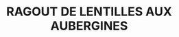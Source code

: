 ---
title: "RAGOUT DE LENTILLES AUX AUBERGINES "
draft: false
layout: recettes
type: plat
categories:
  - Plat chaud
cuisson: Oui
temperature: Chaud
plate: 2
quantite_desc: ""
check: Oui
checkAlwaysOk: false
ingredients:
  epices:
    - title: Origan
      quantite: 2
      unit: c. à café
    - title: Piment en poudre
      quantite: 1
      unit: c. à café
    - title: Thym
      quantite: ""
      unit: c. à soupe
  autres:
    - title: Vin blanc
      quantite: 80
      unit: ml
  sec:
    - title: Lentilles vertes
      quantite: 180
      unit: grammes
  lof:
    - title: huile d'olive
      quantite: 3
      unit: c. à soupe
  legumes:
    - title: Tomates cerises
      quantite: 200
      unit: grammes
    - title: Aubergine
      quantite: 1
      unit: unité
    - title: Oignon rouge
      quantite: 1
      unit: unité
    - title: Ail
      quantite: 3
      unit: gousse·s
  frais:
    - title: Yaourt grec de vache
      quantite: 100
      unit: grammes
preparation: >-
  


  * Faire cuire les lentilles ds un grand volume d'eau non salée.

  * Chauffer
     2 c à soupe d'huile d'O ds sauteuse feu moyen vif, faire revenir ail, 
    oignon et thym + 1 peu de sel (juska ce que les oignons soient 
    fondants). Réserver.
  * Huiler,
     saler, poivrer les aubergines coupées (2 petites aubergines coupées en rectangle d'env 5 x 2 cm (420g))+ tomates cerises avant de les 
    enfourner jusqu'à ce que le tout soit doré et fondant. En fin de cuisson
     arroser de vin blanc et un peu d'eau pour qu'en mélangeant le tout, les
     lentilles se réhumidifie.
  *  Mélanger le tout + flocons de piment + origan frais (saler poivrer huiler si nécessaire)

  * Après avoir disposeé ds les plats de services, faire des "splotch" de yaourt grec avec une cuillère à soupe (ne pas mélanger!)
publishDate: 2025-05-15T16:33:00.000Z
---